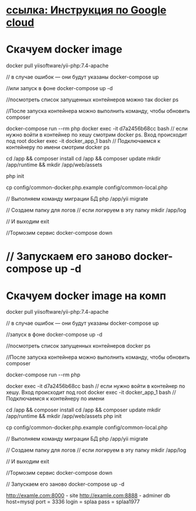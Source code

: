 
#  [ссылка: Инструкция по Google cloud](https://docs.google.com/document/d/144eI2NVO05XxZ2xTOvmInJeOlf5XHTP8Zyuvw5gIDD8/edit?usp=sharing)





# Скачуем docker image 
docker pull yiisoftware/yii-php:7.4-apache

//  в случае ошибок — они будут указаны
docker-compose up 

//или запуск в фоне
docker-compose up -d  

//посмотреть список запущенных контейнеров можно так
docker ps  								

//После запуска контейнера можно выполнить команду, чтобы обновить composer

docker-compose run --rm php 
docker exec -it d7a2456b68cc bash  		// если нужно войти в контейнер по хешу смотрим docker ps. Вход происходит под root
docker exec -it docker_app_1 bash 		// Подключаемся к контейнеру по имени смотрим docker ps

cd /app && composer install
cd /app && composer update
mkdir /app/runtime && mkdir /app/web/assets

php init

cp config/common-docker.php.example config/common-local.php

//	Выполняем команду миграции БД php 
/app/yii migrate

//	Создаем папку для логов 
// если логируем в эту папку
mkdir /app/log

// И выходим 
exit

//Тормозим сервис
docker-compose down

// Запускаем его заново 
docker-compose up -d
=======
# Скачуем docker image на комп 
docker pull yiisoftware/yii-php:7.4-apache

//  в случае ошибок — они будут указаны
docker-compose up 

//запуск в фоне
docker-compose up -d  

//посмотреть список запущенных контейнеров
docker ps  								

//После запуска контейнера можно выполнить команду, чтобы обновить composer

docker-compose run --rm php 

docker exec -it d7a2456b68cc bash  		// если нужно войти в контейнер по хешу. Вход происходит под root
docker exec -it docker_app_1 bash 		// Подключаемся к контейнеру по имени

cd /app && composer install
cd /app && composer update
mkdir /app/runtime && mkdir /app/web/assets
php init

cp config/common-docker.php.example config/common-local.php

//	Выполняем команду миграции БД php 
/app/yii migrate

//	Создаем папку для логов 
// если логируем в эту папку
mkdir /app/log

// И выходим 
exit

//Тормозим сервис
docker-compose down

// Запускаем его заново 
docker-compose up -d


http://examle.com:8000 - site
http://examle.com:8888 - adminer
db host=mysql
port = 3336
login = splaa
pass = splaa1977

